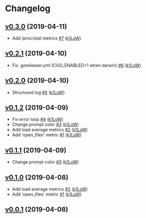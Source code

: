 # Changelog

## [v0.3.0](https://github.com/k1LoW/sheer-heart-attack/compare/v0.2.1...v0.3.0) (2019-04-11)

* Add /proc/stat metrics [#7](https://github.com/k1LoW/sheer-heart-attack/pull/7) ([k1LoW](https://github.com/k1LoW))

## [v0.2.1](https://github.com/k1LoW/sheer-heart-attack/compare/v0.2.0...v0.2.1) (2019-04-10)

* Fix .goreleaser.yml (CGO_ENABLED=1 when darwin) [#6](https://github.com/k1LoW/sheer-heart-attack/pull/6) ([k1LoW](https://github.com/k1LoW))

## [v0.2.0](https://github.com/k1LoW/sheer-heart-attack/compare/v0.1.2...v0.2.0) (2019-04-10)

* Structured log [#5](https://github.com/k1LoW/sheer-heart-attack/pull/5) ([k1LoW](https://github.com/k1LoW))

## [v0.1.2](https://github.com/k1LoW/sheer-heart-attack/compare/v0.1.1...v0.1.2) (2019-04-09)

* Fix error loop [#4](https://github.com/k1LoW/sheer-heart-attack/pull/4) ([k1LoW](https://github.com/k1LoW))
* Change prompt color [#3](https://github.com/k1LoW/sheer-heart-attack/pull/3) ([k1LoW](https://github.com/k1LoW))
* Add load average metrics [#2](https://github.com/k1LoW/sheer-heart-attack/pull/2) ([k1LoW](https://github.com/k1LoW))
* Add 'open_files' metric [#1](https://github.com/k1LoW/sheer-heart-attack/pull/1) ([k1LoW](https://github.com/k1LoW))

## [v0.1.1](https://github.com/k1LoW/sheer-heart-attack/compare/v0.1.0...v0.1.1) (2019-04-09)

* Change prompt color [#3](https://github.com/k1LoW/sheer-heart-attack/pull/3) ([k1LoW](https://github.com/k1LoW))

## [v0.1.0](https://github.com/k1LoW/sheer-heart-attack/compare/v0.0.1...v0.1.0) (2019-04-08)

* Add load average metrics [#2](https://github.com/k1LoW/sheer-heart-attack/pull/2) ([k1LoW](https://github.com/k1LoW))
* Add 'open_files' metric [#1](https://github.com/k1LoW/sheer-heart-attack/pull/1) ([k1LoW](https://github.com/k1LoW))

## [v0.0.1](https://github.com/k1LoW/sheer-heart-attack/compare/65aaf465cc81...v0.0.1) (2019-04-08)

